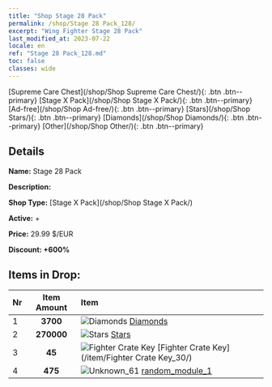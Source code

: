 ```yaml
---
title: "Shop Stage 28 Pack"
permalink: /shop/Stage 28 Pack_128/
excerpt: "Wing Fighter Stage 28 Pack"
last_modified_at: 2023-07-22
locale: en
ref: "Stage 28 Pack_128.md"
toc: false
classes: wide
---
```



  [Supreme Care Chest](/shop/Shop Supreme Care Chest/){: .btn .btn--primary}   [Stage X Pack](/shop/Shop Stage X Pack/){: .btn .btn--primary}   [Ad-free](/shop/Shop Ad-free/){: .btn .btn--primary}   [Stars](/shop/Shop Stars/){: .btn .btn--primary}   [Diamonds](/shop/Shop Diamonds/){: .btn .btn--primary}   [Other](/shop/Shop Other/){: .btn .btn--primary} 

## Details

 **Name:** Stage 28 Pack 

 **Description:** 

 **Shop Type:** [Stage X Pack](/shop/Shop Stage X Pack/)

 **Active:** + 

 **Price:** 29.99 $/EUR 

 **Discount: +600%** 

## Items in Drop:

  |  Nr | Item Amount  |       Item       |
  |:----|:------------:|:-----------------|
  | 1 | **3700**  | ![Diamonds](/images/item/Diamonds_p.png) [Diamonds](/item/Diamonds_15/) | 
  | 2 | **270000**  | ![Stars](/images/item/Stars_p.png) [Stars](/item/Stars_2/) | 
  | 3 | **45**  | ![Fighter Crate Key](/images/item/Fighter_Crate_Key_p.png) [Fighter Crate Key](/item/Fighter Crate Key_30/) | 
  | 4 | **475**  | ![Unknown_61](/images/item/random_module_1_p.png) [random_module_1](/item/random_module_1_61/) | 

